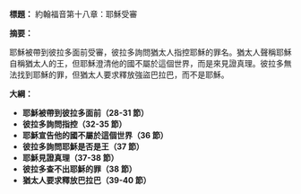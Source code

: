 **標題：** 約翰福音第十八章：耶穌受審

**摘要：**

耶穌被帶到彼拉多面前受審，彼拉多詢問猶太人指控耶穌的罪名。猶太人聲稱耶穌自稱猶太人的王，但耶穌澄清他的國不屬於這個世界，而是來見證真理。彼拉多無法找到耶穌的罪，但猶太人要求釋放強盜巴拉巴，而不是耶穌。

**大綱：**

* **耶穌被帶到彼拉多面前（28-31 節）**
* **彼拉多詢問指控（32-35 節）**
* **耶穌宣告他的國不屬於這個世界（36 節）**
* **彼拉多詢問耶穌是否是王（37 節）**
* **耶穌見證真理（37-38 節）**
* **彼拉多查不出耶穌的罪（38 節）**
* **猶太人要求釋放巴拉巴（39-40 節）**